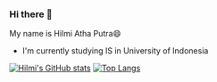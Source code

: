 ### Hi there 👋

My name is Hilmi Atha Putra😄

* I'm currently studying IS in University of Indonesia





[![Hilmi's GitHub stats](https://github-readme-stats.vercel.app/api?username=hilmiatha)](https://github.com/anuraghazra/github-readme-stats)
[![Top Langs](https://github-readme-stats.vercel.app/api/top-langs/?username=hilmiatha)](https://github.com/anuraghazra/github-readme-stats)
<!--
**hilmiatha/hilmiatha** is a ✨ _special_ ✨ repository because its `README.md` (this file) appears on your GitHub profile.

Here are some ideas to get you started:

- 🔭 I’m currently working on ...
- 🌱 I’m currently learning ...
- 👯 I’m looking to collaborate on ...
- 🤔 I’m looking for help with ...
- 💬 Ask me about ...
- 📫 How to reach me: ...
- 😄 Pronouns: ...
- ⚡ Fun fact: ...
-->
